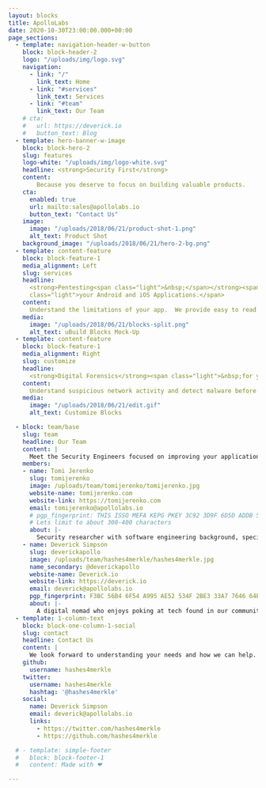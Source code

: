 ```yaml
---
layout: blocks
title: ApolloLabs
date: 2020-10-30T23:00:00.000+00:00
page_sections:
  - template: navigation-header-w-button
    block: block-header-2
    logo: "/uploads/img/logo.svg"
    navigation:
      - link: "/"
        link_text: Home
      - link: "#services"
        link_text: Services
      - link: "#team"
        link_text: Our Team
    # cta:
    #   url: https://deverick.io
    #   button_text: Blog
  - template: hero-banner-w-image
    block: block-hero-2
    slug: features
    logo-white: "/uploads/img/logo-white.svg"
    headline: <strong>Security First</strong>
    content:
        Because you deserve to focus on building valuable products.
    cta:
      enabled: true
      url: mailto:sales@apollolabs.io
      button_text: "Contact Us"
    image:
      image: "/uploads/2018/06/21/product-shot-1.png"
      alt_text: Product Shot
    background_image: "/uploads/2018/06/21/hero-2-bg.png"
  - template: content-feature
    block: block-feature-1
    media_alignment: Left
    slug: services
    headline:
      <strong>Pentesting<span class="light">&nbsp;</span></strong><span
      class="light">your Android and iOS Applications.</span>
    content:
      Understand the limitations of your app.  We provide easy to read reports so your team can stay ahead of threats.
    media:
      image: "/uploads/2018/06/21/blocks-split.png"
      alt_text: uBuild Blocks Mock-Up
  - template: content-feature
    block: block-feature-1
    media_alignment: Right
    slug: customize
    headline:
      <strong>Digital Forensics</strong><span class="light">&nbsp;for your infrastructure</span>
    content:
      Understand suspicious network activity and detect malware before it's too late.
    media:
      image: "/uploads/2018/06/21/edit.gif"
      alt_text: Customize Blocks

  - block: team/base
    slug: team
    headline: Our Team
    content: |
      Meet the Security Engineers focused on improving your applications. Each one brings an unique story we want to share.
    members:
    - name: Tomi Jerenko
      slug: tomijerenko
      image: /uploads/team/tomijerenko/tomijerenko.jpg
      website-name: tomijerenko.com
      website-link: https://tomijerenko.com
      email: tomijerenko@apollolabs.io
      # pgp_fingerprint: THIS ISSO MEFA KEPG PKEY 3C92 3D9F 6D5D ADDB 55F7
      # Lets limit to about 300-400 characters
      about: |-
        Security researcher with software engineering background, specializing in application security, infrastructure security, and network security.
    - name: Deverick Simpson
      slug: deverickapollo
      image: /uploads/team/hashes4merkle/hashes4merkle.jpg
      name_secondary: @deverickapollo
      website-name: Deverick.io
      website-link: https://deverick.io
      email: deverick@apollolabs.io
      pgp_fingerprint: F3BC 56B4 6F54 A995 AE52 534F 2BE3 33A7 7646 64BE
      about: |-
        A digital nomad who enjoys poking at tech found in our communities.  With a background in psychology and cyber security, I leverage real-world techniques to test your organization's infrastructure security.
  - template: 1-column-text
    block: block-one-column-1-social
    slug: contact
    headline: Contact Us
    content: |
      We look forward to understanding your needs and how we can help.
    github:
      username: hashes4merkle
    twitter:
      username: hashes4merkle
      hashtag: '@hashes4merkle'
    social:
      name: Deverick Simpson
      email: deverick@apollolabs.io
      links:
        - https://twitter.com/hashes4merkle
        - https://github.com/hashes4merkle

  # - template: simple-footer
  #   block: block-footer-1
  #   content: Made with ❤︎

---
```


